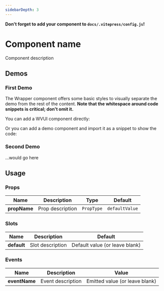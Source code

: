 ```yaml
---
sidebarDepth: 3
---
```


<script setup>
// Import components here.
import WvuiButton from '../../../src/components/button/Button.vue';
import DemoComponent from './DemoComponent.vue';
</script>

**Don't forget to add your component to `docs/.vitepress/config.js`!**

# Component name

Component description

## Demos

### First Demo

The Wrapper component offers some basic styles to visually separate the demo
from the rest of the content. **Note that the whitespace around code snippets
is critical; don't omit it.**

You can add a WVUI component directly:

<Wrapper>
<template v-slot:demo>
<WvuiButton :someProp="true">Button</WvuiButton>
</template>
<template v-slot:code>

```vue
<WvuiButton :someProp="true">Button</WvuiButton>
```

</template>
</Wrapper>

Or you can add a demo component and import it as a snippet to show the code:

<Wrapper>
<template v-slot:demo>
<DemoComponent />
</template>

<template v-slot:code>

<<< @/components/template/DemoComponent.vue

</template>
</Wrapper>

### Second Demo

...would go here

## Usage

### Props

| Name | Description | Type | Default |
| --- | --- | --- | --- |
| **propName** | Prop description | `PropType` | `defaultValue` |

### Slots

| Name | Description | Default |
| --- | --- | --- |
| **default** | Slot description | Default value (or leave blank) |

### Events

| Name | Description | Value |
| --- | --- | --- |
| **eventName** | Event description | Emitted value (or leave blank) |
